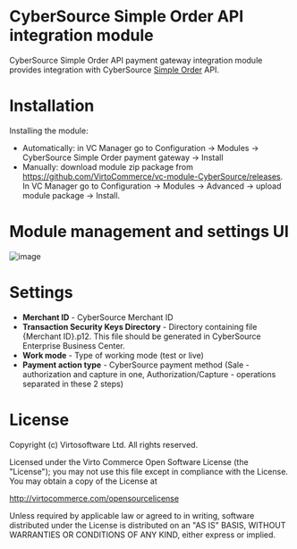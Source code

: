 # CyberSource Simple Order API integration module
CyberSource Simple Order API payment gateway integration module provides integration with CyberSource <a href="https://www.cybersource.com/developers/getting_started/integration_methods/simple_order_api/" target="_blank">Simple Order</a> API.

# Installation
Installing the module:
* Automatically: in VC Manager go to Configuration -> Modules -> CyberSource Simple Order payment gateway -> Install
* Manually: download module zip package from https://github.com/VirtoCommerce/vc-module-CyberSource/releases. In VC Manager go to Configuration -> Modules -> Advanced -> upload module package -> Install.

# Module management and settings UI
![image](https://cloud.githubusercontent.com/assets/5801549/16554443/9565ae46-41d7-11e6-9b8a-1836d8ef760c.png)

# Settings
* **Merchant ID** - CyberSource Merchant ID
* **Transaction Security Keys Directory** - Directory containing file {Merchant ID}.p12. This file should be generated in CyberSource Enterprise Business Center.
* **Work mode** - Type of working mode (test or live)
* **Payment action type** - CyberSource payment method (Sale - authorization and capture in one, Authorization/Capture - operations separated in these 2 steps)


# License
Copyright (c) Virtosoftware Ltd.  All rights reserved.

Licensed under the Virto Commerce Open Software License (the "License"); you
may not use this file except in compliance with the License. You may
obtain a copy of the License at

http://virtocommerce.com/opensourcelicense

Unless required by applicable law or agreed to in writing, software
distributed under the License is distributed on an "AS IS" BASIS,
WITHOUT WARRANTIES OR CONDITIONS OF ANY KIND, either express or
implied.
